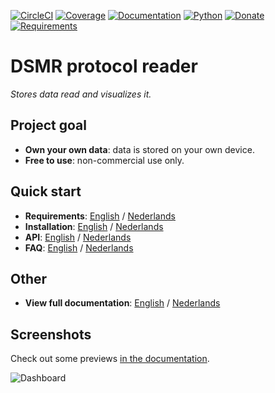 [![CircleCI](https://circleci.com/gh/dennissiemensma/dsmr-reader/tree/master.svg?style=svg)](https://circleci.com/gh/dennissiemensma/dsmr-reader/tree/v3)
[![Coverage](https://codecov.io/github/dennissiemensma/dsmr-reader/coverage.svg?branch=master)](https://codecov.io/gh/dennissiemensma/dsmr-reader/branch/v3)
[![Documentation](https://readthedocs.org/projects/dsmr-reader/badge/?version=v3)](https://dsmr-reader.readthedocs.io/en/v4/)
[![Python](https://img.shields.io/badge/python-3.6%20|%203.7%20|%203.8-brightgreen.svg)](https://dsmr-reader.readthedocs.io/en/v4/requirements.html#python)
[![Donate](https://img.shields.io/badge/Donate-PayPal-brightgreen.svg)](https://dsmr-reader.readthedocs.io/en/v4/donations.html)
[![Requirements](https://requires.io/github/dennissiemensma/dsmr-reader/requirements.svg?branch=v3)](https://requires.io/github/dennissiemensma/dsmr-reader/requirements/?branch=v3)

# DSMR protocol reader
*Stores data read and visualizes it.*

## Project goal
- **Own your own data**: data is stored on your own device.
- **Free to use**: non-commercial use only.


## Quick start
- **Requirements**: [English](https://dsmr-reader.readthedocs.io/en/v4/requirements.html) / [Nederlands](https://dsmr-reader.readthedocs.io/nl/v4/requirements.html)
- **Installation**: [English](https://dsmr-reader.readthedocs.io/en/v4/installation.html) / [Nederlands](https://dsmr-reader.readthedocs.io/nl/v4/installation.html)
- **API**: [English](https://dsmr-reader.readthedocs.io/en/v4/api.html) / [Nederlands](https://dsmr-reader.readthedocs.io/nl/v4/api.html)
- **FAQ**: [English](https://dsmr-reader.readthedocs.io/en/v4/faq.html) / [Nederlands](https://dsmr-reader.readthedocs.io/nl/v4/faq.html)

## Other
- **View full documentation**: [English](https://dsmr-reader.readthedocs.io/en/v4/index.html) / [Nederlands](https://dsmr-reader.readthedocs.io/nl/v4/index.html)

## Screenshots
Check out some previews [in the documentation](https://dsmr-reader.readthedocs.io/en/v4/screenshots.html).

![Dashboard](https://dsmr-reader.readthedocs.io/en/v4/_static/screenshots/frontend/dashboard.png)
